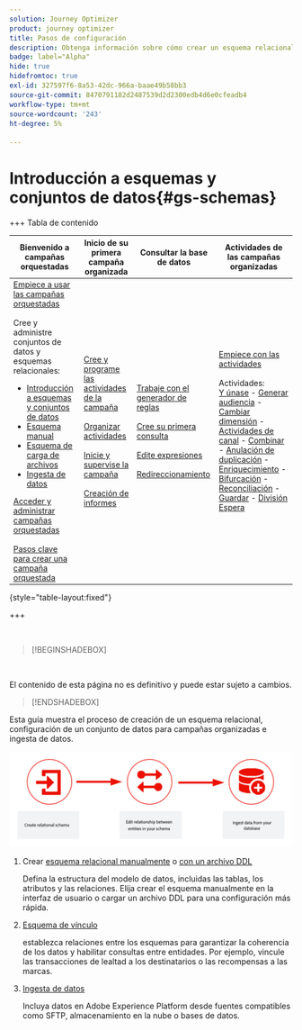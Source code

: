 ```yaml
---
solution: Journey Optimizer
product: journey optimizer
title: Pasos de configuración
description: Obtenga información sobre cómo crear un esquema relacional en Adobe Experience Platform cargando un DDL
badge: label="Alpha"
hide: true
hidefromtoc: true
exl-id: 327597f6-8a53-42dc-966a-baae49b58bb3
source-git-commit: 8470791182d2487539d2d2300edb4d6e0cfeadb4
workflow-type: tm+mt
source-wordcount: '243'
ht-degree: 5%

---
```


# Introducción a esquemas y conjuntos de datos{#gs-schemas}

+++ Tabla de contenido

| Bienvenido a campañas orquestadas | Inicio de su primera campaña organizada | Consultar la base de datos | Actividades de las campañas organizadas |
|---|---|---|---|
| [Empiece a usar las campañas orquestadas](gs-orchestrated-campaigns.md)<br/><br/>Cree y administre conjuntos de datos y esquemas relacionales:</br> <ul><li>[Introducción a esquemas y conjuntos de datos](gs-schemas.md)</li><li>[Esquema manual](manual-schema.md)</li><li>[Esquema de carga de archivos](file-upload-schema.md)</li><li>[Ingesta de datos](ingest-data.md)</li></ul>[Acceder y administrar campañas orquestadas](access-manage-orchestrated-campaigns.md)<br/><br/>[Pasos clave para crear una campaña orquestada](gs-campaign-creation.md) | [Cree y programe las actividades de la campaña](create-orchestrated-campaign.md)<br/><br/>[Organizar actividades](orchestrate-activities.md)<br/><br/>[Inicie y supervise la campaña](start-monitor-campaigns.md)<br/><br/>[Creación de informes](reporting-campaigns.md) | [Trabaje con el generador de reglas](orchestrated-rule-builder.md)<br/><br/>[Cree su primera consulta](build-query.md)<br/><br/>[Edite expresiones](edit-expressions.md)<br/><br/>[Redireccionamiento](retarget.md) | [Empiece con las actividades](activities/about-activities.md)<br/><br/>Actividades:<br/>[Y únase](activities/and-join.md) - [Generar audiencia](activities/build-audience.md) - [Cambiar dimensión](activities/change-dimension.md) - [Actividades de canal](activities/channels.md) - [Combinar](activities/combine.md) - [Anulación de duplicación](activities/deduplication.md) - [Enriquecimiento](activities/enrichment.md) - [Bifurcación](activities/fork.md) - [Reconciliación](activities/reconciliation.md) - [Guardar](activities/save-audience.md) - [División](activities/split.md) [Espera](activities/wait.md) |

{style="table-layout:fixed"}

+++

</br>

>[!BEGINSHADEBOX]

</br>

El contenido de esta página no es definitivo y puede estar sujeto a cambios.

>[!ENDSHADEBOX]

Esta guía muestra el proceso de creación de un esquema relacional, configuración de un conjunto de datos para campañas organizadas e ingesta de datos.

![](assets/do-not-localize/schema_admin.png)

1. Crear [esquema relacional manualmente](manual-schema.md) o [con un archivo DDL](file-upload-schema.md)

   Defina la estructura del modelo de datos, incluidas las tablas, los atributos y las relaciones. Elija crear el esquema manualmente en la interfaz de usuario o cargar un archivo DDL para una configuración más rápida.

1. [Esquema de vínculo](file-upload-schema.md)

   establezca relaciones entre los esquemas para garantizar la coherencia de los datos y habilitar consultas entre entidades. Por ejemplo, vincule las transacciones de lealtad a los destinatarios o las recompensas a las marcas.

1. [Ingesta de datos](ingest-data.md)

   Incluya datos en Adobe Experience Platform desde fuentes compatibles como SFTP, almacenamiento en la nube o bases de datos.

